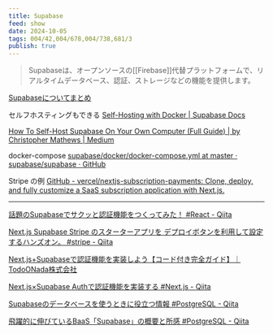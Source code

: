 ```yaml
---
title: Supabase
feed: show
date: 2024-10-05
tags: 004/42,004/678,004/738,681/3
publish: true
---
```



> Supabaseは、オープンソースの[[Firebase]]代替プラットフォームで、リアルタイムデータベース、認証、ストレージなどの機能を提供します。

[Supabaseについてまとめ](https://zenn.dev/ask_nugey/scraps/96ad78f84de88e)

セルフホスティングもできる
[Self-Hosting with Docker | Supabase Docs](https://supabase.com/docs/guides/self-hosting/docker)

[How To Self-Host Supabase On Your Own Computer (Full Guide) | by Christopher Mathews | Medium](https://medium.com/@christopher.mathews/how-to-self-host-supabase-on-your-own-computer-full-guide-cceac9b740ea)

docker-compose
[supabase/docker/docker-compose.yml at master · supabase/supabase · GitHub](https://github.com/supabase/supabase/blob/master/docker/docker-compose.yml)

Stripe の例
[GitHub - vercel/nextjs-subscription-payments: Clone, deploy, and fully customize a SaaS subscription application with Next.js.](https://github.com/vercel/nextjs-subscription-payments)


---
[話題のSupabaseでサクッと認証機能をつくってみた！ #React - Qiita](https://qiita.com/kaho_eng/items/cb8d735b5b6ca1b3a6c5)

[Next.js Supabase Stripe のスターターアプリを デプロイボタンを利用して設定するハンズオン。 #stripe - Qiita](https://qiita.com/masakinihirota/items/695f572b05b82c2a7d57)

[Next.js+Supabaseで認証機能を実装しよう【コード付き完全ガイド】｜TodoONada株式会社](https://note.com/libproc/n/n168e87864291)

[Next.js×Supabase Authで認証機能を実装する #Next.js - Qiita](https://qiita.com/kitao6/items/01a7ff1e5dea0a922595)

[Supabaseのデータベースを使うときに役立つ情報 #PostgreSQL - Qiita](https://qiita.com/kabochapo/items/26b1bb753116a6904664)

[飛躍的に伸びているBaaS「Supabase」の概要と所感 #PostgreSQL - Qiita](https://qiita.com/kabochapo/items/6a2a391832825d17af7d)

